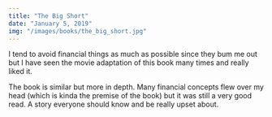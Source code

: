 ```yaml
---
title: "The Big Short"
date: "January 5, 2019"
img: "/images/books/the_big_short.jpg"
---
```


I tend to avoid financial things as much as possible since they bum me out but I have seen the movie adaptation of this book many times and really liked it.

The book is similar but more in depth. Many financial concepts flew over my head (which is kinda the premise of the book) but it was still a very good read. A story everyone should know and be really upset about.
